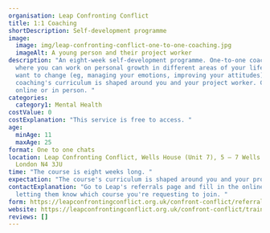 ```yaml
---
organisation: Leap Confronting Conflict
title: 1:1 Coaching
shortDescription: Self-development programme
image:
  image: img/leap-confronting-conflict-one-to-one-coaching.jpg
  imageAlt: A young person and their project worker
description: "An eight-week self-development programme. One-to-one coaching
  where you can work on personal growth in different areas of your life that you
  want to change (eg, managing your emotions, improving your attitudes). The
  coaching's curriculum is shaped around you and your project worker. Can be
  online or in person. "
categories:
  category1: Mental Health
costValue: 0
costExplanation: "This service is free to access. "
age:
  minAge: 11
  maxAge: 25
format: One to one chats
location: Leap Confronting Conflict, Wells House (Unit 7), 5 – 7 Wells Terrace,
  London N4 3JU
time: "The course is eight weeks long. "
expectation: "The course's curriculum is shaped around you and your project worker. "
contactExplanation: "Go to Leap's referrals page and fill in the online form,
  letting them know which course you're requesting to join. "
form: https://leapconfrontingconflict.org.uk/confront-conflict/referrals-landing-page
website: https://leapconfrontingconflict.org.uk/confront-conflict/training/young-people-landing-page
reviews: []
---
```

